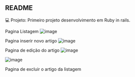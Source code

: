 ## README

💻 Projeto: Primeiro projeto desenvolvimento em Ruby in rails.

Pagina Listagem
![image](https://user-images.githubusercontent.com/86750844/131270016-87d99502-3573-4e17-9e10-5926b2ba0e2f.png) 

Pagina inserir novo artigo
![image](https://user-images.githubusercontent.com/86750844/131270052-a27f2f6b-9313-4563-aac2-30db7606bce4.png) 

Pagina de edição do artigo
![image](https://user-images.githubusercontent.com/86750844/131270115-c7fa2d55-bb90-4451-a2ed-38dca9bb59f1.png)

![image](https://user-images.githubusercontent.com/86750844/131270136-000a2132-42b2-4901-9ee2-dece40a6529d.png)

Pagina de excluir o artigo da listagem



